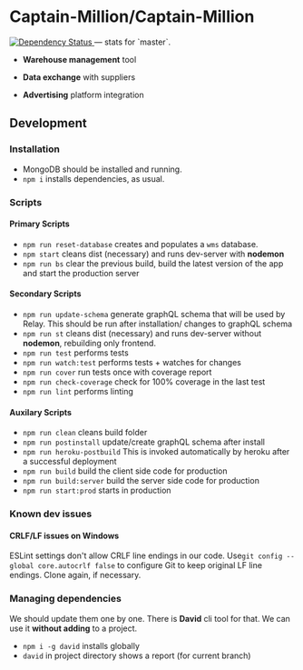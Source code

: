 # Captain-Million/Captain-Million

<a href="https://david-dm.org/Captain-Million/Captain-Million">
  <img src="https://david-dm.org/Captain-Million/Captain-Million.svg" alt="Dependency Status">
</a> — stats for `master`.

- **Warehouse management** tool

- **Data exchange** with suppliers

- **Advertising** platform integration

## Development

### Installation

- MongoDB should be installed and running.
- `npm i` installs dependencies, as usual.

### Scripts

#### Primary Scripts

- `npm run reset-database` creates and populates a `wms` database.
- `npm start` cleans dist (necessary) and runs dev-server with **nodemon**
- `npm run bs` clear the previous build, build the latest version of the app and start the production server

#### Secondary Scripts

- `npm run update-schema` generate graphQL schema that will be used by Relay. This should be run after installation/ changes to graphQL schema
- `npm run st` cleans dist (necessary) and runs dev-server without **nodemon**, rebuilding only frontend.
- `npm run test` performs tests
- `npm run watch:test` performs tests + watches for changes
- `npm run cover` run tests once with coverage report
- `npm run check-coverage` check for 100% coverage in the last test
- `npm run lint` performs linting

#### Auxilary Scripts

- `npm run clean` cleans build folder
- `npm run postinstall` update/create graphQL schema after install
- `npm run heroku-postbuild` This is invoked automatically by heroku after a successful deployment
- `npm run build` build the client side code for production
- `npm run build:server` build the server side code for production
- `npm run start:prod` starts in production

### Known dev issues

#### CRLF/LF issues on Windows

ESLint settings don't allow CRLF line endings in our code. Use`git config --global core.autocrlf false` to configure Git to keep original LF line endings. Clone again, if necessary.

### Managing dependencies

We should update them one by one. There is **David** cli tool for that. We can use it **without adding** to a project.

- `npm i -g david` installs globally
- `david` in project directory shows a report (for current branch)
